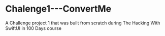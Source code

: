 # Chalenge1---ConvertMe
 A Challenge project 1 that was built from scratch during The Hacking With SwiftUI in 100 Days course
